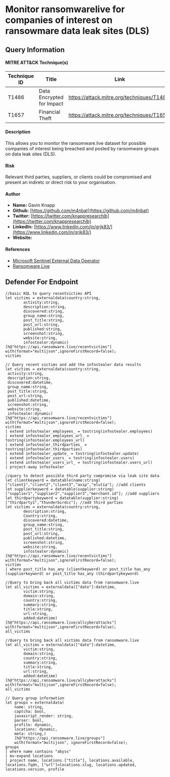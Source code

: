 # Monitor ransomwarelive for companies of interest on ransowmare data leak sites (DLS)

## Query Information

#### MITRE ATT&CK Technique(s)

| Technique ID | Title                                 | Link                                                         |
|--------------|---------------------------------------|--------------------------------------------------------------|
|    T1486    | Data Encrypted for Impact | https://attack.mitre.org/techniques/T1486/ |
| T1657 | Financial Theft | https://attack.mitre.org/techniques/T1657 |

#### Description
This allows you to monitor the ransomware.live dataset for possible companies of interest being breached and posted by ransomware groups on data leak sites (DLS).

#### Risk
Relevant third parties, suppliers, or clients could be compromised and present an indiretc or direct risk to your organisation.

#### Author 
- **Name:** Gavin Knapp
- **Github:** [https://github.com/m4nbat](https://github.com/m4nbat)
- **Twitter:** [https://twitter.com/knappresearchlb](https://twitter.com/knappresearchlb)
- **LinkedIn:** [https://www.linkedin.com/in/grjk83/](https://www.linkedin.com/in/grjk83/)
- **Website:**

#### References
- [Microsoft Sentinel External Data Operator](https://learn.microsoft.com/en-us/azure/data-explorer/kusto/query/externaldata-operator?pivots=azuredataexplorer)
- [Ransomware Live](https://ransomware.live/#/)

## Defender For Endpoint
```KQL
//basic KQL to query recentvictims API
let victims = externaldata(country:string,
        activity:string,
        description:string,
        discovered:string,
        group_name:string,
        post_title:string,
        post_url:string,
        published:string,
        screenshot:string,
        website:string,
        infostealer:dynamic)
[h@"https://api.ransomware.live/recentvictims"]
with(format="multijson",ignoreFirstRecord=false);
victims
```

```KQL
// Query recent victims and add the infostealer data results
let victims = externaldata(country:string,
 activity:string,
 description:string,
 discovered:datetime,
 group_name:string,
 post_title:string,
 post_url:string,
 published:datetime,
 screenshot:string,
 website:string,
 infostealer:dynamic)
[h@"https://api.ransomware.live/recentvictims"]
with(format="multijson",ignoreFirstRecord=false);
victims
| extend infostealer_employees_ = tostring(infostealer.employees)
| extend infostealer_employees_url_ = tostring(infostealer.employees_url)
| extend infostealer_thirdparties_ = tostring(infostealer.thirdparties)
| extend infostealer_update_ = tostring(infostealer.update)
| extend infostealer_users_ = tostring(infostealer.users)
| extend infostealer_users_url_ = tostring(infostealer.users_url)
| project-away infostealer
```

```KQL
//query to detect possible third party compromise via leak site data
let clientkeyword = datatable(name:string)["client1","client2","client3","axip","elutia"]; //add clients
let supplierkeyword = datatable(supplier:string)["supplier1","supplier2","supplier3","merchant.id"]; //add suppliers
let thirdpartykeyword = datatable(supplier:string)["thirdparty1","thunderbirdcc"]; //add third parties
let victims = externaldata(country:string,
        description:string,
        Country:string,
        discovered:datetime,
        group_name:string,
        post_title:string,
        post_url:string,
        published:datetime,
        screenshot:string,
        website:string,
        infostealer:dynamic)
[h@"https://api.ransomware.live/recentvictims"]
with(format="multijson",ignoreFirstRecord=false);
victims
| where post_title has_any (clientkeyword) or post_title has_any (supplierkeyword) or post_title has_any (thirdpartykeyword)
```

```KQL
//Query to bring back all victims data from ransomware.live
let all_victims = externaldata(["date"]:datetime,
        victim:string,
        domain:string,
        country:string,
        summary:string,
        title:string,
        url:string,
        added:datetime)
[h@"https://api.ransomware.live/allcyberattacks"]
with(format="multijson",ignoreFirstRecord=false);
all_victims
```

```KQL
//Query to bring back all victims data from ransomware.live
let all_victims = externaldata(["date"]:datetime,
        victim:string,
        domain:string,
        country:string,
        summary:string,
        title:string,
        url:string,
        added:datetime)
[h@"https://api.ransomware.live/allcyberattacks"]
with(format="multijson",ignoreFirstRecord=false);
all_victims
```

```KQL
// Query group information
let groups = externaldata(
    name: string,
    captcha: bool,
    javascript_render: string,
    parser: bool,
    profile: dynamic,
    locations: dynamic,
    meta: string,)
    [h@"https://api.ransomware.live/groups"]
    with(format="multijson", ignoreFirstRecord=false);
groups
| where name contains "abyss"
| mv-expand locations
| project name, locations.["title"], locations.available, locations.fqdn, ["url"]=locations.slug, locations.updated, locations.version, profile
```
